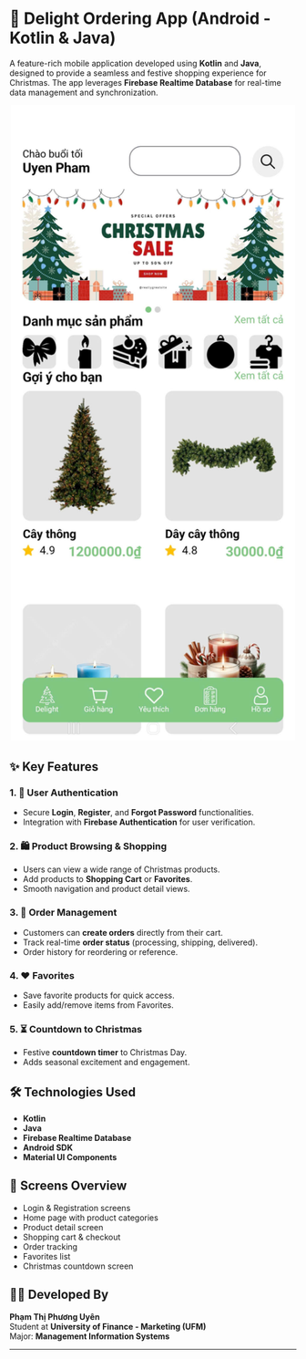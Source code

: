 # 🎄 Delight Ordering App (Android - Kotlin & Java)

A feature-rich mobile application developed using **Kotlin** and **Java**, designed to provide a seamless and festive shopping experience for Christmas. The app leverages **Firebase Realtime Database** for real-time data management and synchronization.
<p align="center">
  <img src="images/home.png" width="500" />
</p>

## ✨ Key Features

### 1. 🔐 User Authentication
- Secure **Login**, **Register**, and **Forgot Password** functionalities.
- Integration with **Firebase Authentication** for user verification.

### 2. 🛍️ Product Browsing & Shopping
- Users can view a wide range of Christmas products.
- Add products to **Shopping Cart** or **Favorites**.
- Smooth navigation and product detail views.

### 3. 🛒 Order Management
- Customers can **create orders** directly from their cart.
- Track real-time **order status** (processing, shipping, delivered).
- Order history for reordering or reference.

### 4. ❤️ Favorites
- Save favorite products for quick access.
- Easily add/remove items from Favorites.

### 5. ⏳ Countdown to Christmas
- Festive **countdown timer** to Christmas Day.
- Adds seasonal excitement and engagement.

## 🛠️ Technologies Used

- **Kotlin**
- **Java**
- **Firebase Realtime Database**
- **Android SDK**
- **Material UI Components**

## 📱 Screens Overview

- Login & Registration screens  
- Home page with product categories  
- Product detail screen  
- Shopping cart & checkout  
- Order tracking  
- Favorites list  
- Christmas countdown screen  

## 👩‍💻 Developed By
**Phạm Thị Phương Uyên**  
Student at **University of Finance - Marketing (UFM)**  
Major: **Management Information Systems**  


---

